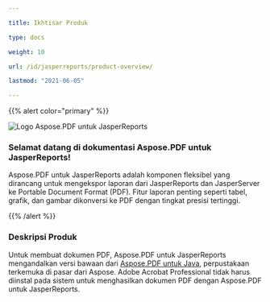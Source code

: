```yaml
---

title: Ikhtisar Produk

type: docs

weight: 10

url: /id/jasperreports/product-overview/

lastmod: "2021-06-05"

---
```




{{% alert color="primary" %}}



![Logo Aspose.PDF untuk JasperReports](../../aspose_pdf-for-jasperreports.png)

### **Selamat datang di dokumentasi Aspose.PDF untuk JasperReports!**

Aspose.PDF untuk JasperReports adalah komponen fleksibel yang dirancang untuk mengekspor laporan dari JasperReports dan JasperServer ke Portable Document Format (PDF). Fitur laporan penting seperti tabel, grafik, dan gambar dikonversi ke PDF dengan tingkat presisi tertinggi.



{{% /alert %}}

### **Deskripsi Produk**

Untuk membuat dokumen PDF, Aspose.PDF untuk JasperReports mengandalkan versi bawaan dari [Aspose.PDF untuk Java](https://products.aspose.com/pdf/java/), perpustakaan terkemuka di pasar dari Aspose. Adobe Acrobat Professional tidak harus diinstal pada sistem untuk menghasilkan dokumen PDF dengan Aspose.PDF untuk JasperReports.